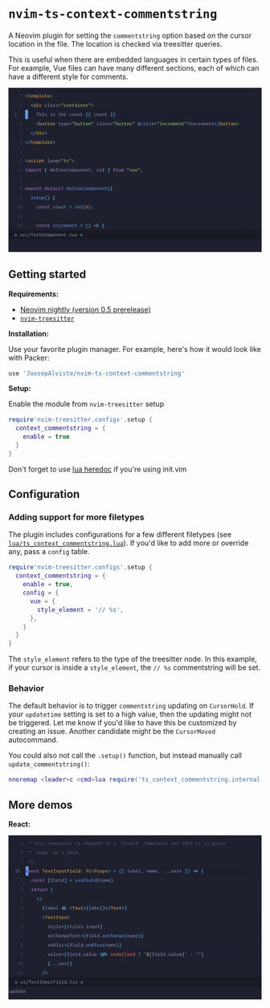 # `nvim-ts-context-commentstring`

A Neovim plugin for setting the `commentstring` option based on the cursor
location in the file. The location is checked via treesitter queries.

This is useful when there are embedded languages in certain types of files. For
example, Vue files can have many different sections, each of which can have a
different style for comments.

![Demo gif](demo/demo.gif)


## Getting started

**Requirements:**

- [Neovim nightly (version 0.5
  prerelease)](https://github.com/neovim/neovim/releases/tag/nightly)
- [`nvim-treesitter`](https://github.com/nvim-treesitter/nvim-treesitter/)

**Installation:**

Use your favorite plugin manager. For example, here's how it would look like
with Packer:

```lua
use 'JoosepAlviste/nvim-ts-context-commentstring'
```

**Setup:**

Enable the module from `nvim-treesitter` setup

```lua
require'nvim-treesitter.configs'.setup {
  context_commentstring = {
    enable = true
  }
}
```

Don't forget to use [lua
heredoc](https://github.com/nanotee/nvim-lua-guide#using-lua-from-vimscript) if
you're using init.vim

## Configuration

### Adding support for more filetypes

The plugin includes configurations for a few different filetypes (see
[`lua/ts_context_commentstring.lua`](./lua/ts_context_commentstring/internal.lua)). If
you'd like to add more or override any, pass a `config` table.

```lua
require'nvim-treesitter.configs'.setup {
  context_commentstring = {
    enable = true,
    config = {
      vue = {
        style_element = '// %s',
      },
    }
  }
}
```

The `style_element` refers to the type of the treesitter node. In this example,
if your cursor is inside a `style_element`, the `// %s` commentstring will be
set.

### Behavior

The default behavior is to trigger `commentstring` updating on `CursorHold`. If
your `updatetime` setting is set to a high value, then the updating might not
be triggered. Let me know if you'd like to have this be customized by creating
an issue. Another candidate might be the `CursorMoved` autocommand.

You could also not call the `.setup()` function, but instead manually call
`update_commentstring()`:

```lua
nnoremap <leader>c <cmd>lua require('ts_context_commentstring.internal').update_commentstring()<cr>
```


## More demos

**React:**

![React demo gif](demo/react.gif)
